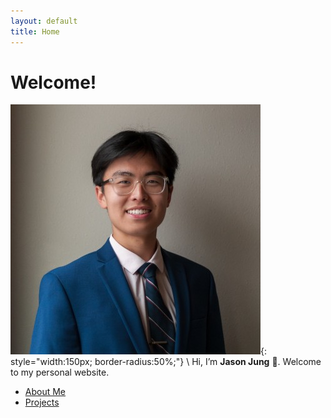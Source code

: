 ```yaml
---
layout: default
title: Home
---
```


# Welcome!
![Jason Jung](/assets/profile.jpg){: style="width:150px; border-radius:50%;"}
\\
Hi, I’m **Jason Jung** 👋. Welcome to my personal website.

- [About Me](about.md)
- [Projects](Projects.md)
<!-- - [Research](Research.md) -->



